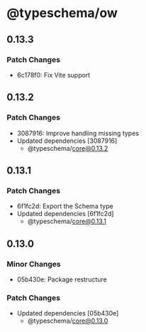 # @typeschema/ow

## 0.13.3

### Patch Changes

- 6c178f0: Fix Vite support

## 0.13.2

### Patch Changes

- 3087916: Improve handling missing types
- Updated dependencies [3087916]
  - @typeschema/core@0.13.2

## 0.13.1

### Patch Changes

- 6f1fc2d: Export the Schema type
- Updated dependencies [6f1fc2d]
  - @typeschema/core@0.13.1

## 0.13.0

### Minor Changes

- 05b430e: Package restructure

### Patch Changes

- Updated dependencies [05b430e]
  - @typeschema/core@0.13.0
